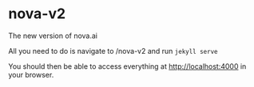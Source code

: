# nova-v2
The new version of nova.ai

All you need to do is navigate to /nova-v2 and run
`jekyll serve`

You should then be able to access everything at [http://localhost:4000](http://localhost:4000) in your browser.
